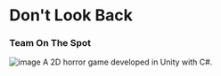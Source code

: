 # Don't Look Back

### Team On The Spot
![image](https://ianmatic.com/images/lookBack.png)
A 2D horror game developed in Unity with C#. <br>

